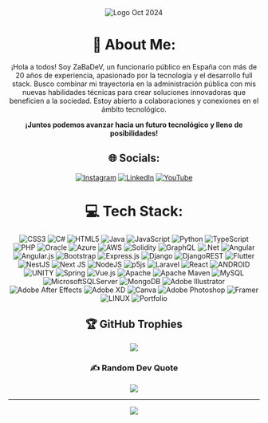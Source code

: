 <div style="text-align: center;">
  <div class="logo-container">
    <img src="https://github.com/BalaZaStudio/My-LogoS-Images/blob/main/LogoOct2024.gif?raw=true" alt="Logo Oct 2024" />
  </div>
  
  # 💫 About Me:
  ¡Hola a todos! Soy ZaBaDeV, un funcionario público en España con más de 20 años de experiencia, apasionado por la tecnología y el desarrollo full stack. Busco combinar mi trayectoria en la administración pública con mis nuevas habilidades técnicas para crear soluciones innovadoras que beneficien a la sociedad. Estoy abierto a colaboraciones y conexiones en el ámbito tecnológico.

  **¡Juntos podemos avanzar hacia un futuro tecnológico y lleno de posibilidades!**

  ## 🌐 Socials:
  [![Instagram](https://img.shields.io/badge/Instagram-%23E4405F.svg?logo=Instagram&logoColor=white)](https://instagram.com/ZaBaDeV) 
  [![LinkedIn](https://img.shields.io/badge/LinkedIn-%230077B5.svg?logo=linkedin&logoColor=white)](https://www.linkedin.com/in/juan-jose-zabala-rios-237a65116/) 
  [![YouTube](https://img.shields.io/badge/YouTube-%23FF0000.svg?logo=YouTube&logoColor=white)](https://www.youtube.com/@ZaBaDev-pn2yq/featured)

  # 💻 Tech Stack:
  ![CSS3](https://img.shields.io/badge/css3-%231572B6.svg?style=plastic&logo=css3&logoColor=white) 
  ![C#](https://img.shields.io/badge/c%23-%23239120.svg?style=plastic&logo=c-sharp&logoColor=white) 
  ![HTML5](https://img.shields.io/badge/html5-%23E34F26.svg?style=plastic&logo=html5&logoColor=white) 
  ![Java](https://img.shields.io/badge/java-%23ED8B00.svg?style=plastic&logo=java&logoColor=white) 
  ![JavaScript](https://img.shields.io/badge/javascript-%23323330.svg?style=plastic&logo=javascript&logoColor=%23F7DF1E) 
  ![Python](https://img.shields.io/badge/python-3670A0?style=plastic&logo=python&logoColor=ffdd54) 
  ![TypeScript](https://img.shields.io/badge/typescript-%23007ACC.svg?style=plastic&logo=typescript&logoColor=white) 
  ![PHP](https://img.shields.io/badge/php-%23777BB4.svg?style=plastic&logo=php&logoColor=white) 
  ![Oracle](https://img.shields.io/badge/Oracle-F80000?style=plastic&logo=oracle&logoColor=white) 
  ![Azure](https://img.shields.io/badge/azure-%230072C6.svg?style=plastic&logo=azure-devops&logoColor=white) 
  ![AWS](https://img.shields.io/badge/AWS-%23FF9900.svg?style=plastic&logo=amazon-aws&logoColor=white) 
  ![Solidity](https://img.shields.io/badge/Solidity-%23363636.svg?style=plastic&logo=solidity&logoColor=white) 
  ![GraphQL](https://img.shields.io/badge/-GraphQL-E10098?style=plastic&logo=graphql&logoColor=white) 
  ![.Net](https://img.shields.io/badge/.NET-5C2D91?style=plastic&logo=.net&logoColor=white) 
  ![Angular](https://img.shields.io/badge/angular-%23DD0031.svg?style=plastic&logo=angular&logoColor=white) 
  ![Angular.js](https://img.shields.io/badge/angular.js-%23E23237.svg?style=plastic&logo=angularjs&logoColor=white) 
  ![Bootstrap](https://img.shields.io/badge/bootstrap-%23563D7C.svg?style=plastic&logo=bootstrap&logoColor=white) 
  ![Express.js](https://img.shields.io/badge/express.js-%23404d59.svg?style=plastic&logo=express&logoColor=%2361DAFB) 
  ![Django](https://img.shields.io/badge/django-%23092E20.svg?style=plastic&logo=django&logoColor=white) 
  ![DjangoREST](https://img.shields.io/badge/DJANGO-REST-ff1709?style=plastic&logo=django&logoColor=white&color=ff1709&labelColor=gray) 
  ![Flutter](https://img.shields.io/badge/Flutter-%2302569B.svg?style=plastic&logo=Flutter&logoColor=white) 
  ![NestJS](https://img.shields.io/badge/nestjs-%23E0234E.svg?style=plastic&logo=nestjs&logoColor=white) 
  ![Next JS](https://img.shields.io/badge/Next-black?style=plastic&logo=next.js&logoColor=white) 
  ![NodeJS](https://img.shields.io/badge/node.js-6DA55F?style=plastic&logo=node.js&logoColor=white) 
  ![p5js](https://img.shields.io/badge/p5.js-ED225D?style=plastic&logo=p5.js&logoColor=FFFFFF) 
  ![Laravel](https://img.shields.io/badge/laravel-%23FF2D20.svg?style=plastic&logo=laravel&logoColor=white) 
  ![React](https://img.shields.io/badge/react-%2320232a.svg?style=plastic&logo=react&logoColor=%2361DAFB) 
  ![ANDROID](https://img.shields.io/badge/android-%2320232a.svg?style=plastic&logo=android&logoColor=%a4c639) 
  ![UNITY](https://img.shields.io/badge/Unity-%2320232a.svg?style=plastic&logo=unity&logoColor=white) 
  ![Spring](https://img.shields.io/badge/spring-%236DB33F.svg?style=plastic&logo=spring&logoColor=white) 
  ![Vue.js](https://img.shields.io/badge/vuejs-%2335495e.svg?style=plastic&logo=vuedotjs&logoColor=%234FC08D) 
  ![Apache](https://img.shields.io/badge/apache-%23D42029.svg?style=plastic&logo=apache&logoColor=white) 
  ![Apache Maven](https://img.shields.io/badge/Apache%20Maven-C71A36?style=plastic&logo=Apache%20Maven&logoColor=white) 
  ![MySQL](https://img.shields.io/badge/mysql-%2300f.svg?style=plastic&logo=mysql&logoColor=white) 
  ![MicrosoftSQLServer](https://img.shields.io/badge/Microsoft%20SQL%20Sever-CC2927?style=plastic&logo=microsoft%20sql%20server&logoColor=white) 
  ![MongoDB](https://img.shields.io/badge/MongoDB-%234ea94b.svg?style=plastic&logo=mongodb&logoColor=white) 
  ![Adobe Illustrator](https://img.shields.io/badge/adobeillustrator-%23FF9A00.svg?style=plastic&logo=adobeillustrator&logoColor=white) 
  ![Adobe After Effects](https://img.shields.io/badge/Adobe%20After%20Effects-9999FF.svg?style=plastic&logo=Adobe%20After%20Effects&logoColor=white) 
  ![Adobe XD](https://img.shields.io/badge/Adobe%20XD-470137?style=plastic&logo=Adobe%20XD&logoColor=#FF61F6) 
  ![Canva](https://img.shields.io/badge/Canva-%2300C4CC.svg?style=plastic&logo=Canva&logoColor=white) 
  ![Adobe Photoshop](https://img.shields.io/badge/adobephotoshop-%23331A8FF.svg?style=plastic&logo=adobephotoshop&logoColor=white) 
  ![Framer](https://img.shields.io/badge/Framer-black?style=plastic&logo=framer&logoColor=blue) 
  ![LINUX](https://img.shields.io/badge/Linux-FCC624?style=plastic&logo=linux&logoColor=black) 
  ![Portfolio](https://img.shields.io/badge/Portfolio-%23000000.svg?style=plastic&logo=firefox&logoColor=#FF7139) 

  ## 🏆 GitHub Trophies
  ![](https://github-profile-trophy.vercel.app/?username=ZaBaDeV&theme=onedark&no-frame=false&no-bg=true&margin-w=4)

  ### ✍️ Random Dev Quote
  ![](https://quotes-github-readme.vercel.app/api?type=horizontal&theme=dark)

  ---
  [![](https://visitcount.itsvg.in/api?id=ZaBaDeV&icon=2&color=6)](https://visitcount.itsvg.in)
</div>
